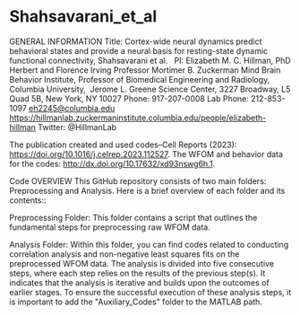 # Shahsavarani_et_al

GENERAL INFORMATION
Title: Cortex-wide neural dynamics predict behavioral states and provide a neural basis for resting-state dynamic functional connectivity, Shahsavarani et al.
 
PI: Elizabeth M. C. Hillman, PhD
Herbert and Florence Irving Professor
Mortimer B. Zuckerman Mind Brain Behavior Institute,
Professor of Biomedical Engineering and Radiology, 
Columbia University, 
Jerome L. Greene Science Center,
3227 Broadway, L5 Quad 5B,
New York, NY 10027
Phone: 917-207-0008
Lab Phone: 212-853-1097
eh2245@columbia.edu     
https://hillmanlab.zuckermaninstitute.columbia.edu/people/elizabeth-hillman
Twitter: @HillmanLab

The publication created and used codes–Cell Reports (2023): https://doi.org/10.1016/j.celrep.2023.112527.
The WFOM and behavior data for the codes: http://dx.doi.org/10.17632/xd93nswg6h.1.


Code OVERVIEW
This GitHub repository consists of two main folders: Preprocessing and Analysis. Here is a brief overview of each folder and its contents::

Preprocessing Folder:
This folder contains a script that outlines the fundamental steps for preprocessing raw WFOM data.

Analysis Folder:
Within this folder, you can find codes related to conducting correlation analysis and non-negative least squares fits on the preprocessed WFOM data. The analysis is divided into five consecutive steps, where each step relies on the results of the previous step(s). It indicates that the analysis is iterative and builds upon the outcomes of earlier stages.
To ensure the successful execution of these analysis steps, it is important to add the "Auxiliary_Codes" folder to the MATLAB path.

